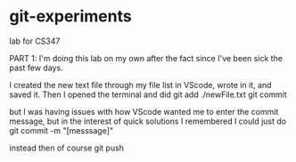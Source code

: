 # git-experiments
lab for CS347

PART 1:
I'm doing this lab on my own after the fact since I've been sick the past few days.

I created the new text file through my file list in VScode, wrote in it, and saved it. Then I opened the terminal and did
    git add ./newFile.txt
    git commit

but I was having issues with how VScode wanted me to enter the commit message, but in the interest of quick solutions I remembered I could just do 
    git commit -m "[messsage]"

instead
then of course 
        git push

